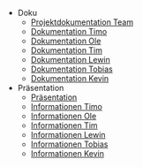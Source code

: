* Doku
    * [Projektdokumentation Team](src/doku/team)
    * [Dokumentation Timo](src/doku/timo)
    * [Dokumentation Ole](src/doku/ole)
    * [Dokumentation Tim](src/doku/tim)
    * [Dokumentation Lewin](src/doku/lewin)
    * [Dokumentation Tobias](src/doku/tobias)
    * [Dokumentation Kevin](src/doku/kevin)
* Präsentation
    * <a href="src/praesentation/praesentation.html">Präsentation</a>
    * [Informationen Timo](src/praesentation/informationen/timo.md)
    * [Informationen Ole](src/praesentation/informationen/ole)
    * [Informationen Tim](src/praesentation/informationen/tim)
    * [Informationen Lewin](src/praesentation/informationen/lewin)
    * [Informationen Tobias](src/praesentation/informationen/tobias)
    * [Informationen Kevin](src/praesentation/informationen/kevin)
